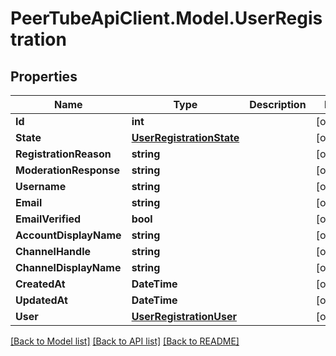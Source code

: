 # PeerTubeApiClient.Model.UserRegistration

## Properties

Name | Type | Description | Notes
------------ | ------------- | ------------- | -------------
**Id** | **int** |  | [optional] 
**State** | [**UserRegistrationState**](UserRegistrationState.md) |  | [optional] 
**RegistrationReason** | **string** |  | [optional] 
**ModerationResponse** | **string** |  | [optional] 
**Username** | **string** |  | [optional] 
**Email** | **string** |  | [optional] 
**EmailVerified** | **bool** |  | [optional] 
**AccountDisplayName** | **string** |  | [optional] 
**ChannelHandle** | **string** |  | [optional] 
**ChannelDisplayName** | **string** |  | [optional] 
**CreatedAt** | **DateTime** |  | [optional] 
**UpdatedAt** | **DateTime** |  | [optional] 
**User** | [**UserRegistrationUser**](UserRegistrationUser.md) |  | [optional] 

[[Back to Model list]](../README.md#documentation-for-models) [[Back to API list]](../README.md#documentation-for-api-endpoints) [[Back to README]](../README.md)

